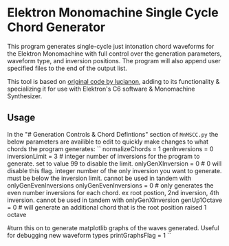 # Elektron Monomachine Single Cycle Chord Generator

This program generates single-cycle just intonation chord waveforms for the Elektron Monomachine with full control over the generation parameters, waveform type, and inversion positions. The program will also append user specified files to the end of the output list.

This tool is based on [original code by lucianon](https://github.com/len/SCC), adding to its functionality & specializing it for use with Elektron's C6 software & Monomachine Synthesizer.

## Usage
In the "# Generation Controls & Chord Defintions" section of `MnMSCC.py` the below parameters are availible to edit to quickly make changes to what chords the program generates:
``
normalizeChords = 1
genInversions = 0
inversionLimit = 3 # integer number of inversions for the program to generate. set to value 99 to disable the limit.
onlyGenXInversion = 0 # 0 will disable this flag. integer number of the only inversion you want to generate. must be below the inversion limit. cannot be used in tandem with onlyGenEvenInversions
onlyGenEvenInversions = 0 # only generates the even number inversions for each chord. ex root postion, 2nd inversion, 4th inversion. cannot be used in tandem with onlyGenXInversion
genUp1Octave = 0 # will generate an additional chord that is the root position raised 1 octave

#turn this on to generate matplotlib graphs of the waves generated. Useful for debugging new waveform types
printGraphsFlag = 1
``
